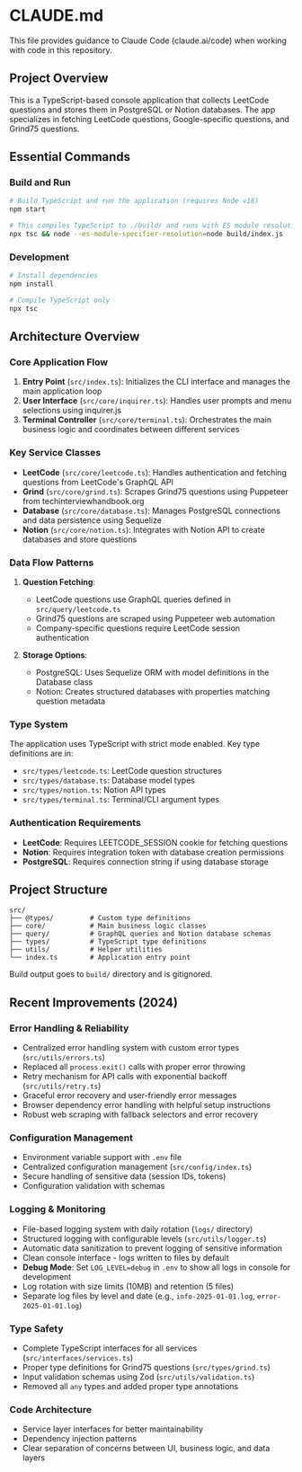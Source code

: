 # CLAUDE.md

This file provides guidance to Claude Code (claude.ai/code) when working with code in this repository.

## Project Overview

This is a TypeScript-based console application that collects LeetCode questions and stores them in PostgreSQL or Notion databases. The app specializes in fetching LeetCode questions, Google-specific questions, and Grind75 questions.

## Essential Commands

### Build and Run
```bash
# Build TypeScript and run the application (requires Node v18)
npm start

# This compiles TypeScript to ./build/ and runs with ES module resolution
npx tsc && node --es-module-specifier-resolution=node build/index.js
```

### Development
```bash
# Install dependencies
npm install

# Compile TypeScript only
npx tsc
```

## Architecture Overview

### Core Application Flow
1. **Entry Point** (`src/index.ts`): Initializes the CLI interface and manages the main application loop
2. **User Interface** (`src/core/inquirer.ts`): Handles user prompts and menu selections using inquirer.js
3. **Terminal Controller** (`src/core/terminal.ts`): Orchestrates the main business logic and coordinates between different services

### Key Service Classes

- **LeetCode** (`src/core/leetcode.ts`): Handles authentication and fetching questions from LeetCode's GraphQL API
- **Grind** (`src/core/grind.ts`): Scrapes Grind75 questions using Puppeteer from techinterviewhandbook.org
- **Database** (`src/core/database.ts`): Manages PostgreSQL connections and data persistence using Sequelize
- **Notion** (`src/core/notion.ts`): Integrates with Notion API to create databases and store questions

### Data Flow Patterns

1. **Question Fetching**:
   - LeetCode questions use GraphQL queries defined in `src/query/leetcode.ts`
   - Grind75 questions are scraped using Puppeteer web automation
   - Company-specific questions require LeetCode session authentication

2. **Storage Options**:
   - PostgreSQL: Uses Sequelize ORM with model definitions in the Database class
   - Notion: Creates structured databases with properties matching question metadata

### Type System

The application uses TypeScript with strict mode enabled. Key type definitions are in:
- `src/types/leetcode.ts`: LeetCode question structures
- `src/types/database.ts`: Database model types
- `src/types/notion.ts`: Notion API types
- `src/types/terminal.ts`: Terminal/CLI argument types

### Authentication Requirements

- **LeetCode**: Requires LEETCODE_SESSION cookie for fetching questions
- **Notion**: Requires integration token with database creation permissions
- **PostgreSQL**: Requires connection string if using database storage

## Project Structure

```
src/
├── @types/         # Custom type definitions
├── core/           # Main business logic classes
├── query/          # GraphQL queries and Notion database schemas
├── types/          # TypeScript type definitions
├── utils/          # Helper utilities
└── index.ts        # Application entry point
```

Build output goes to `build/` directory and is gitignored.

## Recent Improvements (2024)

### Error Handling & Reliability
- Centralized error handling system with custom error types (`src/utils/errors.ts`)
- Replaced all `process.exit()` calls with proper error throwing
- Retry mechanism for API calls with exponential backoff (`src/utils/retry.ts`)
- Graceful error recovery and user-friendly error messages
- Browser dependency error handling with helpful setup instructions
- Robust web scraping with fallback selectors and error recovery

### Configuration Management
- Environment variable support with `.env` file
- Centralized configuration management (`src/config/index.ts`)
- Secure handling of sensitive data (session IDs, tokens)
- Configuration validation with schemas

### Logging & Monitoring
- File-based logging system with daily rotation (`logs/` directory)
- Structured logging with configurable levels (`src/utils/logger.ts`)
- Automatic data sanitization to prevent logging of sensitive information
- Clean console interface - logs written to files by default
- **Debug Mode**: Set `LOG_LEVEL=debug` in `.env` to show all logs in console for development
- Log rotation with size limits (10MB) and retention (5 files)
- Separate log files by level and date (e.g., `info-2025-01-01.log`, `error-2025-01-01.log`)

### Type Safety
- Complete TypeScript interfaces for all services (`src/interfaces/services.ts`)
- Proper type definitions for Grind75 questions (`src/types/grind.ts`)
- Input validation schemas using Zod (`src/utils/validation.ts`)
- Removed all `any` types and added proper type annotations

### Code Architecture
- Service layer interfaces for better maintainability
- Dependency injection patterns
- Clear separation of concerns between UI, business logic, and data layers